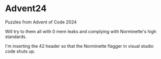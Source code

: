 # Advent24
Puzzles from Advent of Code 2024

Will try to them all with 0 mem leaks and complying with Norminette's high standards.

I'm inserting the 42 header so that the Norminette flagger in visual studio code shuts up. 
